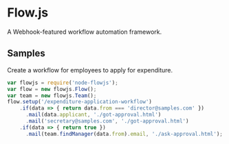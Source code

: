 # Flow.js
A Webhook-featured workflow automation framework.

## Samples
Create a workflow for employees to apply for expenditure.
```js
var flowjs = require('node-flowjs');
var flow = new flowjs.Flow();
var team = new flowjs.Team();
flow.setup('/expenditure-application-workflow')
    .if(data => { return data.from === 'director@samples.com' })
      .mail(data.applicant, './got-approval.html')
      .mail('secretary@samples.com', './got-approval.html')
    .if(data => { return true })
      .mail(team.findManager(data.from).email, './ask-approval.html');
```

